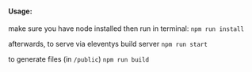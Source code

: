 #### Usage:
make sure you have node installed
then run in terminal:
`npm run install`

afterwards, to serve via eleventys build server
`npm run start`

to generate files (in `/public`)
`npm run build`